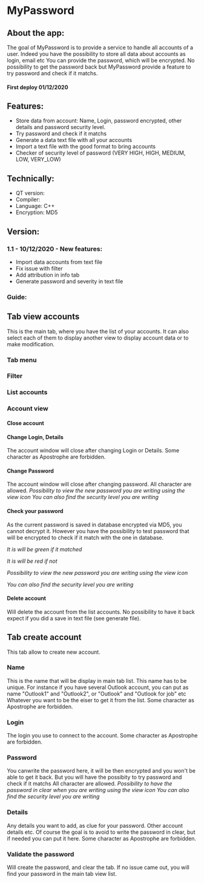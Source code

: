 # MyPassword

## About the app:
The goal of MyPassword is to provide a service to handle all accounts of a user.
Indeed you have the possibility to store all data about accounts as login, email etc
You can provide the password, which will be encrypted.
No possibility to get the password back but MyPassword provide a feature to try password and check if it matchs.
#### First deploy 01/12/2020

## Features:
- Store data from account: Name, Login, password encrypted, other details and password security level.
- Try password and check if it matchs
- Generate a data text file with all your accounts
- Import a text file with the good format to bring accounts
- Checker of security level of password (VERY HIGH, HIGH, MEDIUM, LOW, VERY_LOW)

## Technically:
- QT version: 
- Compiler: 
- Language: C++
- Encryption: MD5

## Version:
### 1.1 - 10/12/2020 - New features:
- Import data accounts from text file
- Fix issue with filter
- Add attribution in info tab
- Generate password and severity in text file

### Guide:

## Tab view accounts
This is the main tab, where you have the list of your accounts.
It can also select each of them to display another view to display account data or to make modification. 

### Tab menu
### Filter
### List accounts
### Account view
#### Close account
#### Change Login, Details
The account window will close after changing Login or Details.
Some character as Apostrophe are forbidden.

#### Change Password
The account window will close after changing password.
All character are allowed.
*Possibility to view the new password you are writing using the view icon*
*You can also find the security level you are writing*

#### Check your password
As the current password is saved in database encrypted via MD5, you cannot decrypt it.
However you have the possibility to test password that will be encrypted to check if it match with the one in database.

*It is will be green if it matched*

*It is will be red if not*

*Possibility to view the new password you are writing using the view icon*

*You can also find the security level you are writing*

#### Delete account
Will delete the account from the list accounts. No possibility to have it back expect if you did a save in text file (see generate file).

## Tab create account
This tab allow to create new account.

### Name
This is the name that will be display in main tab list. This name has to be unique. 
For instance if you have several Outlook account, you can put as name "Outlook1" and "Outlook2", or "Outlook" and "Outlook for job" etc
Whatever you want to be the eiser to get it from the list.
Some character as Apostrophe are forbidden.

### Login
The login you use to connect to the account.
Some character as Apostrophe are forbidden.

### Password
You canwrite the password here, it will be then encrypted and you won't be able to get it back.
But you will have the possibity to try password and check if it matchs
All character are allowed.
*Possibility to have the password in clear when you are writing using the view icon*
*You can also find the security level you are writing*

### Details
Any details you want to add, as clue for your password. Other account details etc.
Of course the goal is to avoid to write the password in clear, but if needed you can put it here.
Some character as Apostrophe are forbidden.

### Validate the password
Will create the password, and clear the tab. If no issue came out, you will find your password in the main tab view list.
